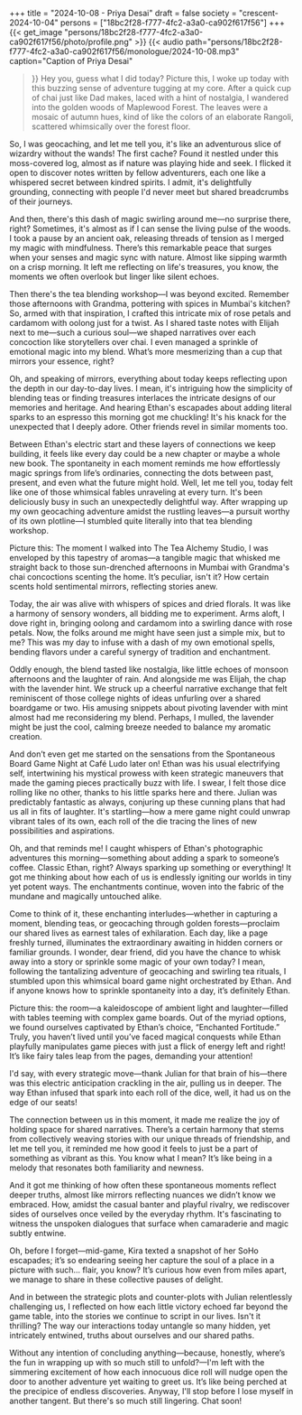 +++
title = "2024-10-08 - Priya Desai"
draft = false
society = "crescent-2024-10-04"
persons = ["18bc2f28-f777-4fc2-a3a0-ca902f617f56"]
+++
{{< get_image "persons/18bc2f28-f777-4fc2-a3a0-ca902f617f56/photo/profile.png" >}}
{{< audio
    path="persons/18bc2f28-f777-4fc2-a3a0-ca902f617f56/monologue/2024-10-08.mp3" 
    caption="Caption of Priya Desai"
>}}
Hey you, guess what I did today?
Picture this, I woke up today with this buzzing sense of adventure tugging at my core. After a quick cup of chai just like Dad makes, laced with a hint of nostalgia, I wandered into the golden woods of Maplewood Forest. The leaves were a mosaic of autumn hues, kind of like the colors of an elaborate Rangoli, scattered whimsically over the forest floor. 

So, I was geocaching, and let me tell you, it's like an adventurous slice of wizardry without the wands! The first cache? Found it nestled under this moss-covered log, almost as if nature was playing hide and seek. I flicked it open to discover notes written by fellow adventurers, each one like a whispered secret between kindred spirits. I admit, it's delightfully grounding, connecting with people I'd never meet but shared breadcrumbs of their journeys.

And then, there's this dash of magic swirling around me—no surprise there, right? Sometimes, it's almost as if I can sense the living pulse of the woods. I took a pause by an ancient oak, releasing threads of tension as I merged my magic with mindfulness. There’s this remarkable peace that surges when your senses and magic sync with nature. Almost like sipping warmth on a crisp morning. It left me reflecting on life's treasures, you know, the moments we often overlook but linger like silent echoes.

Then there's the tea blending workshop—I was beyond excited. Remember those afternoons with Grandma, pottering with spices in Mumbai's kitchen? So, armed with that inspiration, I crafted this intricate mix of rose petals and cardamom with oolong just for a twist. As I shared taste notes with Elijah next to me—such a curious soul—we shaped narratives over each concoction like storytellers over chai. I even managed a sprinkle of emotional magic into my blend. What’s more mesmerizing than a cup that mirrors your essence, right?

Oh, and speaking of mirrors, everything about today keeps reflecting upon the depth in our day-to-day lives. I mean, it's intriguing how the simplicity of blending teas or finding treasures interlaces the intricate designs of our memories and heritage. And hearing Ethan's escapades about adding literal sparks to an espresso this morning got me chuckling! It's his knack for the unexpected that I deeply adore. Other friends revel in similar moments too.

Between Ethan's electric start and these layers of connections we keep building, it feels like every day could be a new chapter or maybe a whole new book. The spontaneity in each moment reminds me how effortlessly magic springs from life’s ordinaries, connecting the dots between past, present, and even what the future might hold.
Well, let me tell you, today felt like one of those whimsical fables unraveling at every turn. It's been deliciously busy in such an unexpectedly delightful way. After wrapping up my own geocaching adventure amidst the rustling leaves—a pursuit worthy of its own plotline—I stumbled quite literally into that tea blending workshop.

Picture this: The moment I walked into The Tea Alchemy Studio, I was enveloped by this tapestry of aromas—a tangible magic that whisked me straight back to those sun-drenched afternoons in Mumbai with Grandma's chai concoctions scenting the home. It’s peculiar, isn't it? How certain scents hold sentimental mirrors, reflecting stories anew.

Today, the air was alive with whispers of spices and dried florals. It was like a harmony of sensory wonders, all bidding me to experiment. Arms aloft, I dove right in, bringing oolong and cardamom into a swirling dance with rose petals. Now, the folks around me might have seen just a simple mix, but to me? This was my day to infuse with a dash of my own emotional spells, bending flavors under a careful synergy of tradition and enchantment.

Oddly enough, the blend tasted like nostalgia, like little echoes of monsoon afternoons and the laughter of rain. And alongside me was Elijah, the chap with the lavender hint. We struck up a cheerful narrative exchange that felt reminiscent of those college nights of ideas unfurling over a shared boardgame or two. His amusing snippets about pivoting lavender with mint almost had me reconsidering my blend. Perhaps, I mulled, the lavender might be just the cool, calming breeze needed to balance my aromatic creation.

And don’t even get me started on the sensations from the Spontaneous Board Game Night at Café Ludo later on! Ethan was his usual electrifying self, intertwining his mystical prowess with keen strategic maneuvers that made the gaming pieces practically buzz with life. I swear, I felt those dice rolling like no other, thanks to his little sparks here and there. Julian was predictably fantastic as always, conjuring up these cunning plans that had us all in fits of laughter. It's startling—how a mere game night could unwrap vibrant tales of its own, each roll of the die tracing the lines of new possibilities and aspirations.

Oh, and that reminds me! I caught whispers of Ethan's photographic adventures this morning—something about adding a spark to someone’s coffee. Classic Ethan, right? Always sparking up something or everything! It got me thinking about how each of us is endlessly igniting our worlds in tiny yet potent ways. The enchantments continue, woven into the fabric of the mundane and magically untouched alike.

Come to think of it, these enchanting interludes—whether in capturing a moment, blending teas, or geocaching through golden forests—proclaim our shared lives as earnest tales of exhilaration. Each day, like a page freshly turned, illuminates the extraordinary awaiting in hidden corners or familiar grounds. I wonder, dear friend, did you have the chance to whisk away into a story or sprinkle some magic of your own today?
I mean, following the tantalizing adventure of geocaching and swirling tea rituals, I stumbled upon this whimsical board game night orchestrated by Ethan. And if anyone knows how to sprinkle spontaneity into a day, it’s definitely Ethan.

Picture this: the room—a kaleidoscope of ambient light and laughter—filled with tables teeming with complex game boards. Out of the myriad options, we found ourselves captivated by Ethan’s choice, “Enchanted Fortitude.” Truly, you haven’t lived until you’ve faced magical conquests while Ethan playfully manipulates game pieces with just a flick of energy left and right! It’s like fairy tales leap from the pages, demanding your attention!

I'd say, with every strategic move—thank Julian for that brain of his—there was this electric anticipation crackling in the air, pulling us in deeper. The way Ethan infused that spark into each roll of the dice, well, it had us on the edge of our seats!

The connection between us in this moment, it made me realize the joy of holding space for shared narratives. There’s a certain harmony that stems from collectively weaving stories with our unique threads of friendship, and let me tell you, it reminded me how good it feels to just be a part of something as vibrant as this. You know what I mean? It’s like being in a melody that resonates both familiarity and newness.

And it got me thinking of how often these spontaneous moments reflect deeper truths, almost like mirrors reflecting nuances we didn’t know we embraced. How, amidst the casual banter and playful rivalry, we rediscover sides of ourselves once veiled by the everyday rhythm. It's fascinating to witness the unspoken dialogues that surface when camaraderie and magic subtly entwine.

Oh, before I forget—mid-game, Kira texted a snapshot of her SoHo escapades; it’s so endearing seeing her capture the soul of a place in a picture with such... flair, you know? It’s curious how even from miles apart, we manage to share in these collective pauses of delight.

And in between the strategic plots and counter-plots with Julian relentlessly challenging us, I reflected on how each little victory echoed far beyond the game table, into the stories we continue to script in our lives. Isn't it thrilling? The way our interactions today untangle so many hidden, yet intricately entwined, truths about ourselves and our shared paths.

Without any intention of concluding anything—because, honestly, where’s the fun in wrapping up with so much still to unfold?—I'm left with the simmering excitement of how each innocuous dice roll will nudge open the door to another adventure yet waiting to greet us. It’s like being perched at the precipice of endless discoveries.
Anyway, I'll stop before I lose myself in another tangent. But there's so much still lingering. Chat soon!
